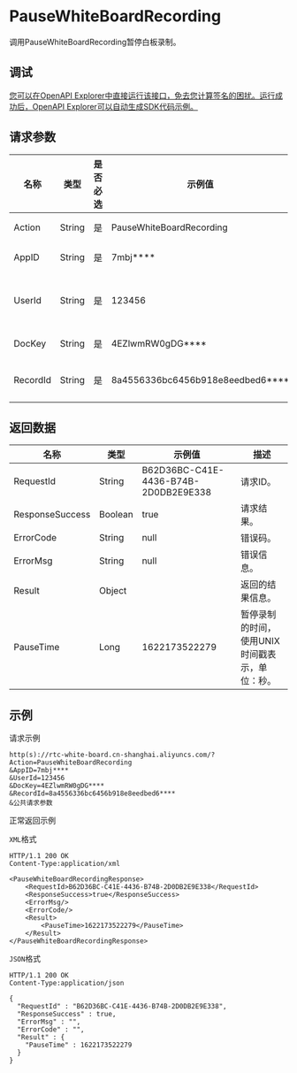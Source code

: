 # PauseWhiteBoardRecording

调用PauseWhiteBoardRecording暂停白板录制。

## 调试

[您可以在OpenAPI Explorer中直接运行该接口，免去您计算签名的困扰。运行成功后，OpenAPI Explorer可以自动生成SDK代码示例。](https://api.aliyun.com/#product=rtc-white-board&api=PauseWhiteBoardRecording&type=RPC&version=2020-12-14)

## 请求参数

|名称|类型|是否必选|示例值|描述|
|--|--|----|---|--|
|Action|String|是|PauseWhiteBoardRecording|系统规定参数。取值：**PauseWhiteBoardRecording**。 |
|AppID|String|是|7mbj\*\*\*\*|白板应用唯一标识符。更多信息，请参见[CreateApp](~~204234~~)。 |
|UserId|String|是|123456|暂停白板录制的用户ID（客户业务用户），由1~32位大小写字母、数字、下划线、短划线（-）组成。 |
|DocKey|String|是|4EZlwmRW0gDG\*\*\*\*|白板文档唯一标识符。更多信息，请参见[CreateWhiteBoard](~~204299~~)。 |
|RecordId|String|是|8a4556336bc6456b918e8eedbed6\*\*\*\*|白板录制Session的唯一标识符。更多信息，请参见[StartWhiteBoardRecording](~~253300~~)。 |

## 返回数据

|名称|类型|示例值|描述|
|--|--|---|--|
|RequestId|String|B62D36BC-C41E-4436-B74B-2D0DB2E9E338|请求ID。 |
|ResponseSuccess|Boolean|true|请求结果。 |
|ErrorCode|String|null|错误码。 |
|ErrorMsg|String|null|错误信息。 |
|Result|Object| |返回的结果信息。 |
|PauseTime|Long|1622173522279|暂停录制的时间，使用UNIX时间戳表示，单位：秒。 |

## 示例

请求示例

```
http(s)://rtc-white-board.cn-shanghai.aliyuncs.com/?Action=PauseWhiteBoardRecording
&AppID=7mbj****
&UserId=123456
&DocKey=4EZlwmRW0gDG****
&RecordId=8a4556336bc6456b918e8eedbed6****
&公共请求参数
```

正常返回示例

`XML`格式

```
HTTP/1.1 200 OK
Content-Type:application/xml

<PauseWhiteBoardRecordingResponse>
    <RequestId>B62D36BC-C41E-4436-B74B-2D0DB2E9E338</RequestId>
    <ResponseSuccess>true</ResponseSuccess>
    <ErrorMsg/>
    <ErrorCode/>
    <Result>
        <PauseTime>1622173522279</PauseTime>
    </Result>
</PauseWhiteBoardRecordingResponse>
```

`JSON`格式

```
HTTP/1.1 200 OK
Content-Type:application/json

{
  "RequestId" : "B62D36BC-C41E-4436-B74B-2D0DB2E9E338",
  "ResponseSuccess" : true,
  "ErrorMsg" : "",
  "ErrorCode" : "",
  "Result" : {
    "PauseTime" : 1622173522279
  }
}
```

